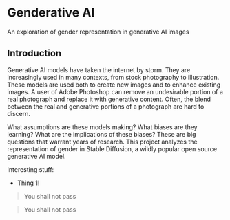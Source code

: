 # Genderative AI
An exploration of gender representation in generative AI images

## Introduction
Generative AI models have taken the internet by storm. They are increasingly used in many contexts, from stock photography to illustration. These models are used both to create new images and to enhance existing images. A user of Adobe Photoshop can remove an undesirable portion of a real photograph and replace it with generative content. Often, the blend between the real and generative portions of a photograph are hard to discern.

What assumptions are these models making? What biases are they learning? What are the implications of these biases? These are big questions that warrant years of research. This project analyzes the representation of gender in Stable Diffusion, a wildly popular open source generative AI model.

Interesting stuff:
- Thing 1!

> You shall not pass



> You shall
> not pass
